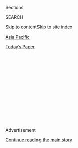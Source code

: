 <div id="app">

<div>

<div>

<div>

<div class="NYTAppHideMasthead css-1q2w90k e1suatyy0">

<div class="section css-ui9rw0 e1suatyy2">

<div class="css-eph4ug er09x8g0">

<div class="css-6n7j50">

</div>

<span class="css-1dv1kvn">Sections</span>

<div class="css-10488qs">

<span class="css-1dv1kvn">SEARCH</span>

</div>

[Skip to content](#site-content)[Skip to site index](#site-index)

</div>

<div id="masthead-section-label" class="css-1wr3we4 eaxe0e00">

[Asia
Pacific](https://www.nytimes3xbfgragh.onion/section/world/asia)

</div>

<div class="css-10698na e1huz5gh0">

</div>

</div>

<div id="masthead-bar-one" class="section hasLinks css-15hmgas e1csuq9d3">

<div class="css-uqyvli e1csuq9d0">

</div>

<div class="css-1uqjmks e1csuq9d1">

</div>

<div class="css-9e9ivx">

[](https://myaccount.nytimes3xbfgragh.onion/auth/login?response_type=cookie&client_id=vi)

</div>

<div class="css-1bvtpon e1csuq9d2">

[Today’s
Paper](https://www.nytimes3xbfgragh.onion/section/todayspaper)

</div>

</div>

</div>

</div>

<div data-aria-hidden="false">

<div id="site-content" data-role="main">

<div>

<div class="css-1aor85t" style="opacity:0.000000001;z-index:-1;visibility:hidden">

<div class="css-1hqnpie">

<div class="css-epjblv">

<span class="css-17xtcya">[Asia
Pacific](/section/world/asia)</span><span class="css-x15j1o">|</span><span class="css-fwqvlz">Why
China’s Move to Rein In Hong Kong Is Just the
Start</span>

</div>

<div class="css-k008qs">

<div class="css-1iwv8en">

<span class="css-18z7m18"></span>

<div>

</div>

</div>

<span class="css-1n6z4y">https://nyti.ms/36trzcJ</span>

<div class="css-1705lsu">

<div class="css-4xjgmj">

<div class="css-4skfbu" data-role="toolbar" data-aria-label="Social Media Share buttons, Save button, and Comments Panel with current comment count" data-testid="share-tools">

  - 
  - 
  - 
  - 
    
    <div class="css-6n7j50">
    
    </div>

  - 

</div>

</div>

</div>

</div>

</div>

</div>

<div class="css-13pd83m">

</div>

<div id="top-wrapper" class="css-1sy8kpn">

<div id="top-slug" class="css-l9onyx">

Advertisement

</div>

[Continue reading the main
story](#after-top)

<div class="ad top-wrapper" style="text-align:center;height:100%;display:block;min-height:250px">

<div id="top" class="place-ad" data-position="top" data-size-key="top">

</div>

</div>

<div id="after-top">

</div>

</div>

<div>

<div id="sponsor-wrapper" class="css-1hyfx7x">

<div id="sponsor-slug" class="css-19vbshk">

Supported by

</div>

[Continue reading the main
story](#after-sponsor)

<div id="sponsor" class="ad sponsor-wrapper" style="text-align:center;height:100%;display:block">

</div>

<div id="after-sponsor">

</div>

</div>

<div class="css-186x18t">

News analysis

</div>

<div class="css-1vkm6nb ehdk2mb0">

# Why China’s Move to Rein In Hong Kong Is Just the Start

</div>

Xi Jinping’s China, emboldened by its handling of the coronavirus
pandemic, no longer seems constrained by the threat of international
rebuke.

<div class="css-79elbk" data-testid="photoviewer-wrapper">

<div class="css-z3e15g" data-testid="photoviewer-wrapper-hidden">

</div>

<div class="css-1a48zt4 ehw59r15" data-testid="photoviewer-children">

![<span class="css-16f3y1r e13ogyst0" data-aria-hidden="true">A screen
showing China’s leader, Xi Jinping, during the opening session of the
National People’s Congress in Beijing on
Thursday.</span><span class="css-cnj6d5 e1z0qqy90" itemprop="copyrightHolder"><span class="css-1ly73wi e1tej78p0">Credit...</span><span><span>Thomas
Peter/Reuters</span></span></span>](https://static01.graylady3jvrrxbe.onion/images/2020/05/24/world/24china01/merlin_172703271_d3ff6544-6b4c-4ad2-9cde-222d7dd89f02-articleLarge.jpg?quality=75&auto=webp&disable=upscale)

</div>

</div>

<div class="css-18e8msd">

<div class="css-vp77d3 epjyd6m0">

<div class="css-hus3qt ey68jwv0" data-aria-hidden="true">

[![Steven Lee
Myers](https://static01.graylady3jvrrxbe.onion/images/2018/10/15/multimedia/author-steven-lee-myers/author-steven-lee-myers-thumbLarge.png
"Steven Lee Myers")](https://www.nytimes3xbfgragh.onion/by/steven-lee-myers)

</div>

<div class="css-1baulvz">

By [<span class="css-1baulvz last-byline" itemprop="name">Steven Lee
Myers</span>](https://www.nytimes3xbfgragh.onion/by/steven-lee-myers)

</div>

</div>

  - 
    
    <div class="css-ld3wwf e16638kd2">
    
    Published May 24, 2020Updated May 28,
    2020
    
    </div>

  - 
    
    <div class="css-4xjgmj">
    
    <div class="css-pvvomx" data-role="toolbar" data-aria-label="Social Media Share buttons, Save button, and Comments Panel with current comment count" data-testid="share-tools">
    
      - 
      - 
      - 
      - 
        
        <div class="css-6n7j50">
        
        </div>
    
      - 
    
    </div>
    
    </div>

</div>

<div class="css-mdjrty">

[阅读简体中文版](https://cn.nytimes3xbfgragh.onion/china/20200525/china-hong-kong-taiwan/ "Read in Simplified Chinese")[閱讀繁體中文版](https://cn.nytimes3xbfgragh.onion/china/20200525/china-hong-kong-taiwan/zh-hant "Read in Traditional Chinese")

</div>

</div>

<div class="section meteredContent css-1r7ky0e" name="articleBody" itemprop="articleBody">

<div class="css-1fanzo5 StoryBodyCompanionColumn">

<div class="css-53u6y8">

China’s move to [strip away another layer of Hong Kong’s
autonomy](https://www.nytimes3xbfgragh.onion/2020/05/23/world/asia/hong-kong-china.html)
was not a rash impulse. It was a deliberate act, months in the making.
It took into account the risks of international umbrage and reached the
reasonable assumption that there would not be a significant geopolitical
price to pay.

As a provocative move, it is just the latest.

With the world [distracted by the pandemic’s devastating
toll](https://www.nytimes3xbfgragh.onion/2020/05/22/business/china-hong-kong-national-security.html),
China has [taken a series of aggressive
actions](https://www.nytimes3xbfgragh.onion/2020/05/21/us/politics/trump-china-hong-kong.html)
in recent weeks to flex its economic, diplomatic and military muscle
across the region.

China’s Coast Guard rammed and sank a fishing boat in disputed waters
off Vietnam, and its ships [swarmed an offshore
oil](https://www.nytimes3xbfgragh.onion/2020/04/21/world/asia/coronavirus-south-china-sea-warships.html)
rig operated by Malaysia. Beijing denounced the [second inauguration of
Taiwan’s president, Tsai
Ing-wen](https://www.nytimes3xbfgragh.onion/2016/05/21/world/asia/taiwan-president-tsai-ing-wen.html),
and pointedly dropped the word peaceful from its annual call for
unification with the island democracy.

Chinese troops squared off again last week with India’s along their
contentious border in the Himalayas.

</div>

</div>

<div class="css-1fanzo5 StoryBodyCompanionColumn">

<div class="css-53u6y8">

All are longstanding tensions, but the decision to impose new national
security laws on Hong Kong, bypassing the semiautonomous territory’s own
legislative process, shows what can happen with an unbridled China, no
longer restrained by the fear of international rebuke.

“There was this idea before about China being cautious and trying to
cultivate its soft power around the world,” said Jean-Pierre Cabestan, a
professor at Hong Kong Baptist University and the author of “China
Tomorrow: Democracy or Dictatorship?” “Those times are gone with Xi
Jinping.”

Mr. Xi, who in seven years in power has pursued a “great rejuvenation”
of the Chinese state, has [emerged from the pandemic newly
emboldened](https://www.nytimes3xbfgragh.onion/2020/05/20/world/asia/coronavirus-china-xi-jinping.html),
seizing on nationalistic themes to deflect from the government’s early
failures in stopping the coronavirus’s spread.

He still faces enormous economic and diplomatic challenges. New
[protests erupted in Hong Kong on
Sunday](https://www.nytimes3xbfgragh.onion/2020/05/24/world/asia/hong-kong-protest-coronavirus-china.html),
and resistance to greater control by Beijing could threaten the
territory’s role as a financial center.

Officials and state media outlets have [lashed
out](https://www.nytimes3xbfgragh.onion/2020/05/23/world/asia/china-hong-kong-propaganda.html)
at the United States and other countries, accusing them of supporting
“separatists” and “terrorists” in an effort to weaken the power of the
Communist Party.

</div>

</div>

<div class="css-1fanzo5 StoryBodyCompanionColumn">

<div class="css-53u6y8">

On the defensive over their handling of the virus, President Trump and
his aides have sought to blame China for the pandemic’s toll in the
United States. The criticism, by all appearances, has done little to
moderate Mr. Xi’s actions. It may even have emboldened them, as Chinese
officials point to the failures in the United States and other countries
as evidence of the Communist Party’s better model of governance.

The Trump administration has, in turn, intensified its actions against
China, imposing restrictions on trade and technology, praising Ms.
Tsai’s inauguration and even marking the 25th anniversary of the
disappearance of the 11th Panchen Lama, the second-highest figure in
Tibetan Buddhism.

</div>

</div>

<div class="css-79elbk" data-testid="photoviewer-wrapper">

<div class="css-z3e15g" data-testid="photoviewer-wrapper-hidden">

</div>

<div class="css-1a48zt4 ehw59r15" data-testid="photoviewer-children">

![<span class="css-16f3y1r e13ogyst0" data-aria-hidden="true">A rally in
Hong Kong in October calling for the U.S. Congress to pass a measure
that threatens sanctions on Chinese officials for cracking down on
protesters.</span><span class="css-cnj6d5 e1z0qqy90" itemprop="copyrightHolder"><span class="css-1ly73wi e1tej78p0">Credit...</span><span>Lam
Yik Fei for The New York
Times</span></span>](https://static01.graylady3jvrrxbe.onion/images/2020/05/24/world/24china03/merlin_162694701_12f2a23f-a5b3-4cfe-8c02-2b91fd8a7e21-articleLarge.jpg?quality=75&auto=webp&disable=upscale)

</div>

</div>

<div class="css-1fanzo5 StoryBodyCompanionColumn">

<div class="css-53u6y8">

“The United States, in fact, is pouring oil on the fire, barrel by
barrel,” Tian Feilong, a professor of law at Beihang University in
Beijing, said in a telephone interview. “The central government is
therefore actually just safeguarding its own most basic national
security interests.”

China’s top diplomat, Wang Yi, said on Sunday that the two countries
could still work together to promote global peace and stability, but he
denounced those in the United States who seek American hegemony.

“It’s time for the United States to give up its wishful thinking of
changing China,” Mr. Wang said, accusing American officials of having a
Cold War mentality.

Mr. Xi’s move against Hong Kong has nonviolent echoes of President
Vladimir V. Putin’s forceful seizure of Crimea from Ukraine in 2014,
which was a violation of international law and of Russia’s [previous
diplomatic
commitments](https://www.nytimes3xbfgragh.onion/2015/02/21/world/europe/britain-europe-ukraine-house-of-lords-report.html).
The annexation made Mr. Putin an international pariah for a while, but
Russia still remains firmly in control of Crimea.

</div>

</div>

<div class="css-1fanzo5 StoryBodyCompanionColumn">

<div class="css-53u6y8">

While Mr. Xi is using legislation rather than military force in a
territory already under Chinese rule, it is nonetheless a brash move by
an autocratic leader willing to risk international condemnation to
resist what he views as foreign encroachment on his country’s security.

“The Communist Party doesn’t care anymore about the reactions, because
it’s about survival, the stability of the one-party system, avoiding the
fate of the Soviet Union,” Mr. Cabestan said. “Hong Kong is being
perceived more and more as a base of surveillance, as a factor in the
destabilization of the Chinese
state.”

</div>

</div>

<div class="css-79elbk" data-testid="photoviewer-wrapper">

<div class="css-z3e15g" data-testid="photoviewer-wrapper-hidden">

</div>

<div class="css-1a48zt4 ehw59r15" data-testid="photoviewer-children">

<div class="css-1xdhyk6 erfvjey0">

<span class="css-1ly73wi e1tej78p0">Image</span>

<div class="css-zjzyr8">

<div data-testid="lazyimage-container" style="height:257.77777777777777px">

</div>

</div>

</div>

<span class="css-16f3y1r e13ogyst0" data-aria-hidden="true">Protesting
new security legislation in Hong Kong on
Sunday.</span><span class="css-cnj6d5 e1z0qqy90" itemprop="copyrightHolder"><span class="css-1ly73wi e1tej78p0">Credit...</span><span>Lam
Yik Fei for The New York Times</span></span>

</div>

</div>

<div class="css-1fanzo5 StoryBodyCompanionColumn">

<div class="css-53u6y8">

The challenges facing Mr. Xi come at a time when China’s major rivals,
the United States above all, are in disarray, giving Mr. Xi more room to
maneuver.

Britain, which is a signatory to the 1984 treaty that promised Hong Kong
— its former colony — basic freedoms until 2047, issued [a
statement](https://www.gov.uk/government/news/joint-statement-from-the-uk-australia-and-canada-on-hong-kong)
with Australia and Canada saying that they were “deeply concerned.”
[Senior Trump administration officials also denounced Mr. Xi’s
gambit](https://www.nytimes3xbfgragh.onion/2020/05/22/world/asia/trump-pompeo-china-hong-kong.html),
warning that they could [reconsider the territory’s special trade
privileges](https://www.nytimes3xbfgragh.onion/2020/05/28/business/hong-kong-special-status-explained.html)
or impose other sanctions. President Trump, whose few comments about
Hong Kong have been inconsistent, said little.

For those who support [Hong Kong’s unique status as Asia’s commercial
and cultural
crossroads](https://www.nytimes3xbfgragh.onion/2020/05/23/world/asia/hong-kong-china.html),
warnings no longer suffice in the face of determined pressure from
Beijing.

Victoria Hui, a political scientist at the University of Notre Dame and
author of a book on the 2014 Hong Kong protests known as [the Umbrella
Movement](https://www.nytimes3xbfgragh.onion/2019/04/23/world/asia/hong-kong-umbrella-movement.html),
said the international community had often spoken out against China’s
steady accretion of power over the territory but had exacted no real
punishment.

</div>

</div>

<div class="css-1fanzo5 StoryBodyCompanionColumn">

<div class="css-53u6y8">

That has been the case for the most egregious violations of basic rights
in Hong Kong in recent years, including extrajudicial kidnappings,
excessive use of force by the police last year and the arrests of
[leading democratic
leaders](https://www.nytimes3xbfgragh.onion/2020/04/18/world/asia/hong-kong-arrests.html)
a month ago.

“The international pushback has been so weak,” Ms. Hui said. “Beijing is
daring foreign governments to continue to issue words but take no
actions.”

China’s tactics under Mr. Xi today contrast those of his immediate
predecessors, who prioritized China’s reforms and opening over
confrontation with its neighbors or the broader world. “Hide our
strength, bide our time” was Deng Xiaoping’s adage a generation ago.

When Taiwan was moving to hold its first presidential elections in 1996,
China conducted intimidating missile tests in the Taiwan Strait. It was
forced to back down when President Bill Clinton ordered American
aircraft carriers to the waters in a show of military support for the
island’s defense.

Mr. Xi has steadily built up China’s air and naval power, making a
similar move by the United States today much riskier. Chinese forces
routinely menace the island, as its first operational aircraft carrier
did last month, forcing Taiwan’s military to scramble jets and ships.
[The seventh similar
incident](https://www.youtube.com/watch?v=PUj-vrQTT84) this year, it
signaled China’s determination to block Taiwan from formally
establishing its
independence.

</div>

</div>

<div class="css-79elbk" data-testid="photoviewer-wrapper">

<div class="css-z3e15g" data-testid="photoviewer-wrapper-hidden">

</div>

<div class="css-1a48zt4 ehw59r15" data-testid="photoviewer-children">

<div class="css-1xdhyk6 erfvjey0">

<span class="css-1ly73wi e1tej78p0">Image</span>

<div class="css-zjzyr8">

<div data-testid="lazyimage-container" style="height:257.77777777777777px">

</div>

</div>

</div>

<span class="css-16f3y1r e13ogyst0" data-aria-hidden="true">A photo
released by the state-owned Xinhua news agency showing the commissioning
ceremony of China’s second aircraft carrier in
December.</span><span class="css-cnj6d5 e1z0qqy90" itemprop="copyrightHolder"><span class="css-1ly73wi e1tej78p0">Credit...</span><span>Li
Gang/Xinhua, via Associated Press</span></span>

</div>

</div>

<div class="css-1fanzo5 StoryBodyCompanionColumn">

<div class="css-53u6y8">

For Beijing’s leaders, China’s sovereignty over Hong Kong is as
emotionally charged.

Under the Basic Law, the mini-constitution that governs the territory,
Hong Kong is obliged to adopt rules “to prohibit any act of treason,
secession, sedition and subversion” against the Chinese government. When
the city’s legislature tried to do so in 2003, Beijing retreated in the
face of huge street protests.

</div>

</div>

<div class="css-1fanzo5 StoryBodyCompanionColumn">

<div class="css-53u6y8">

“China was in a very different place globally,” said Rana Mitter, the
director of the University of Oxford China Center. “China’s economy was
growing in 2003, but it wasn’t the second biggest economy in the world
and quite the economic behemoth it is today.”

There is also a more subtle difference that the pandemic has
accentuated. Beijing spent years deflecting criticism of its system by
saying that China was not yet ready for more democratic freedoms,
effectively leaving open the possibility for greater liberalization of
the political system, as many inside and outside the country hoped.

China, Mr. Mitter said, is now a “state which no longer apologizes for
being authoritarian.”

On Friday, Mr. Xi told delegates at [the annual session of the
legislature, the National People’s
Congress](https://www.nytimes3xbfgragh.onion/2020/05/21/business/economy/coronavirus-china-economy.html),
that the country’s system was the “the broadest, most genuine, and most
effective democracy to safeguard the fundamental interests of the
people.”

Such confidence has allowed Mr. Xi to brush aside international concerns
about China’s behavior at home and abroad: the absence of government
transparency and accountability, the countless arrests of those who
express dissent, the [mass detention of more than one million Uighurs
and other
Muslims](https://www.nytimes3xbfgragh.onion/interactive/2019/11/16/world/asia/china-xinjiang-documents.html)
in the western province of Xinjiang.

It has also emboldened China in ways that create the possibility of
armed conflict.

On the remote border with India, Chinese forces have twice in the last
month clashed with Indian troops, prompting both sides to send in
re-enforcements. India has accused China of blocking patrols on its side
on the Line of Control, the unofficial border.

China has also stepped up its efforts to dominate the South China Sea
despite the territorial claims of countries like Vietnam, Malaysia and
the
Philippines.

</div>

</div>

<div class="css-79elbk" data-testid="photoviewer-wrapper">

<div class="css-z3e15g" data-testid="photoviewer-wrapper-hidden">

</div>

<div class="css-1a48zt4 ehw59r15" data-testid="photoviewer-children">

<div class="css-1xdhyk6 erfvjey0">

<span class="css-1ly73wi e1tej78p0">Image</span>

<div class="css-zjzyr8">

<div data-testid="lazyimage-container" style="height:257.77777777777777px">

</div>

</div>

</div>

<span class="css-16f3y1r e13ogyst0" data-aria-hidden="true">A photo of a
U.S. Navy plane’s monitor showing Scarborough Shoal, formerly
administered by the Philippines but now controlled by
China.</span><span class="css-cnj6d5 e1z0qqy90" itemprop="copyrightHolder"><span class="css-1ly73wi e1tej78p0">Credit...</span><span>Adam
Dean for The New York Times</span></span>

</div>

</div>

<div class="css-1fanzo5 StoryBodyCompanionColumn">

<div class="css-53u6y8">

In April, it created [two new administrative
districts](https://amti.csis.org/fishing-while-the-water-is-muddy-chinas-newly-announced-administrative-districts-in-the-south-china-sea/)
to govern the islands it controls in the Paracel and Spratly chains.
China’s Navy [also
said](https://www.globaltimes.cn/content/1188873.shtml) that it had
succeeded in growing cabbage and other vegetables in the sand of Woody
Island, helping to feed the growing number of troops stationed there.

</div>

</div>

<div class="css-1fanzo5 StoryBodyCompanionColumn">

<div class="css-53u6y8">

“Chinese aggression is not always just rhetorical,” Alice G. Wells, an
assistant U.S. Secretary of State, said in a telephone briefing in
Washington last week.

“So whether it’s in the South China Sea or whether it’s along the border
with India,” she said, “we continue to see provocations and disturbing
behavior by China that raises questions about how China seeks to use its
growing power.”

Claire Fu contributed research.

</div>

</div>

<div>

</div>

</div>

<div>

</div>

<div>

</div>

<div>

</div>

<div>

<div id="bottom-wrapper" class="css-1ede5it">

<div id="bottom-slug" class="css-l9onyx">

Advertisement

</div>

[Continue reading the main
story](#after-bottom)

<div id="bottom" class="ad bottom-wrapper" style="text-align:center;height:100%;display:block;min-height:90px">

</div>

<div id="after-bottom">

</div>

</div>

</div>

</div>

</div>

## Site Index

<div>

</div>

## Site Information Navigation

  - [© <span>2020</span> <span>The New York Times
    Company</span>](https://help.nytimes3xbfgragh.onion/hc/en-us/articles/115014792127-Copyright-notice)

<!-- end list -->

  - [NYTCo](https://www.nytco.com/)
  - [Contact
    Us](https://help.nytimes3xbfgragh.onion/hc/en-us/articles/115015385887-Contact-Us)
  - [Work with us](https://www.nytco.com/careers/)
  - [Advertise](https://nytmediakit.com/)
  - [T Brand Studio](http://www.tbrandstudio.com/)
  - [Your Ad
    Choices](https://www.nytimes3xbfgragh.onion/privacy/cookie-policy#how-do-i-manage-trackers)
  - [Privacy](https://www.nytimes3xbfgragh.onion/privacy)
  - [Terms of
    Service](https://help.nytimes3xbfgragh.onion/hc/en-us/articles/115014893428-Terms-of-service)
  - [Terms of
    Sale](https://help.nytimes3xbfgragh.onion/hc/en-us/articles/115014893968-Terms-of-sale)
  - [Site
    Map](https://spiderbites.nytimes3xbfgragh.onion)
  - [Help](https://help.nytimes3xbfgragh.onion/hc/en-us)
  - [Subscriptions](https://www.nytimes3xbfgragh.onion/subscription?campaignId=37WXW)

</div>

</div>

</div>

</div>
